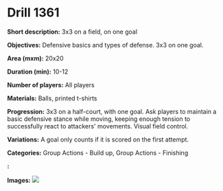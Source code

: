 # Drill 1361

**Short description:**
3x3 on a field, on one goal

**Objectives:**
Defensive basics and types of defense. 3x3 on one goal.

**Area (mxm):**
20x20

**Duration (min):**
10-12

**Number of players:**
All players

**Materials:**
Balls, printed t-shirts

**Progression:**
3x3 on a half-court, with one goal. Ask players to maintain a basic defensive stance while moving, keeping enough tension to successfully react to attackers' movements. Visual field control.

**Variations:**
A goal only counts if it is scored on the first attempt.

**Categories:**
Group Actions - Build up, Group Actions - Finishing

**:**


**Images:**
![](https://www.coachingfutsal.com/\images\80b8128f-614e-49a8-a165-795ed13e9cb7_165.png)

